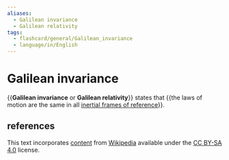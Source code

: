 ```yaml
---
aliases:
  - Galilean invariance
  - Galilean relativity
tags:
  - flashcard/general/Galilean_invariance
  - language/in/English
---
```


# Galilean invariance

{{__Galilean invariance__ or __Galilean relativity__}} states that {{the laws of motion are the same in all [inertial frames of reference](inertial%20frame%20of%20reference.md)}}. <!--SR:!2024-09-20,50,310!2024-10-01,59,310-->

## references

This text incorporates [content](https://en.wikipedia.org/wiki/Galilean_invariance) from [Wikipedia](Wikipedia.md) available under the [CC BY-SA 4.0](https://creativecommons.org/licenses/by-sa/4.0/) license.
